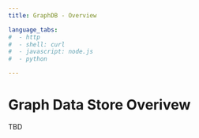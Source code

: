 ```yaml
---
title: GraphDB - Overview

language_tabs:
#  - http
#  - shell: curl
#  - javascript: node.js
#  - python

---
```


# Graph Data Store Overivew

TBD
